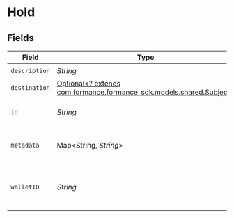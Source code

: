 # Hold


## Fields

| Field                                                                                                 | Type                                                                                                  | Required                                                                                              | Description                                                                                           |
| ----------------------------------------------------------------------------------------------------- | ----------------------------------------------------------------------------------------------------- | ----------------------------------------------------------------------------------------------------- | ----------------------------------------------------------------------------------------------------- |
| `description`                                                                                         | *String*                                                                                              | :heavy_check_mark:                                                                                    | N/A                                                                                                   |
| `destination`                                                                                         | [Optional<? extends com.formance.formance_sdk.models.shared.Subject>](../../models/shared/Subject.md) | :heavy_minus_sign:                                                                                    | N/A                                                                                                   |
| `id`                                                                                                  | *String*                                                                                              | :heavy_check_mark:                                                                                    | The unique ID of the hold.                                                                            |
| `metadata`                                                                                            | Map<String, *String*>                                                                                 | :heavy_check_mark:                                                                                    | Metadata associated with the hold.                                                                    |
| `walletID`                                                                                            | *String*                                                                                              | :heavy_check_mark:                                                                                    | The ID of the wallet the hold is associated with.                                                     |